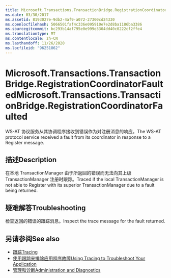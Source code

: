 ```yaml
---
title: Microsoft.Transactions.TransactionBridge.RegistrationCoordinatorFaulted
ms.date: 03/30/2017
ms.assetid: 8193027e-9db2-4af9-a072-27300cd24330
ms.openlocfilehash: 5066501faf4c336e095910e7e2d8ba1186ba3386
ms.sourcegitcommit: bc293b14af795e0e999e3304dd40c0222cf2ffe4
ms.translationtype: MT
ms.contentlocale: zh-CN
ms.lasthandoff: 11/26/2020
ms.locfileid: "96251862"
---
```

# <a name="microsofttransactionstransactionbridgeregistrationcoordinatorfaulted"></a><span data-ttu-id="b16a0-102">Microsoft.Transactions.TransactionBridge.RegistrationCoordinatorFaulted</span><span class="sxs-lookup"><span data-stu-id="b16a0-102">Microsoft.Transactions.TransactionBridge.RegistrationCoordinatorFaulted</span></span>

<span data-ttu-id="b16a0-103">WS-AT 协议服务从其协调程序接收到错误作为对注册消息的响应。</span><span class="sxs-lookup"><span data-stu-id="b16a0-103">The WS-AT protocol service received a fault from its coordinator in response to a Register message.</span></span>  
  
## <a name="description"></a><span data-ttu-id="b16a0-104">描述</span><span class="sxs-lookup"><span data-stu-id="b16a0-104">Description</span></span>  

 <span data-ttu-id="b16a0-105">在本地 TransactionManager 由于所返回的错误而无法向其上级 TransactionManager 注册时跟踪。</span><span class="sxs-lookup"><span data-stu-id="b16a0-105">Traced if the local TransactionManager is not able to Register with its superior TransactionManager due to a fault being returned.</span></span>  
  
## <a name="troubleshooting"></a><span data-ttu-id="b16a0-106">疑难解答</span><span class="sxs-lookup"><span data-stu-id="b16a0-106">Troubleshooting</span></span>  

 <span data-ttu-id="b16a0-107">检查返回的错误的跟踪消息。</span><span class="sxs-lookup"><span data-stu-id="b16a0-107">Inspect the trace message for the fault returned.</span></span>  
  
## <a name="see-also"></a><span data-ttu-id="b16a0-108">另请参阅</span><span class="sxs-lookup"><span data-stu-id="b16a0-108">See also</span></span>

- [<span data-ttu-id="b16a0-109">跟踪</span><span class="sxs-lookup"><span data-stu-id="b16a0-109">Tracing</span></span>](index.md)
- [<span data-ttu-id="b16a0-110">使用跟踪来排除应用程序故障</span><span class="sxs-lookup"><span data-stu-id="b16a0-110">Using Tracing to Troubleshoot Your Application</span></span>](using-tracing-to-troubleshoot-your-application.md)
- [<span data-ttu-id="b16a0-111">管理和诊断</span><span class="sxs-lookup"><span data-stu-id="b16a0-111">Administration and Diagnostics</span></span>](../index.md)
